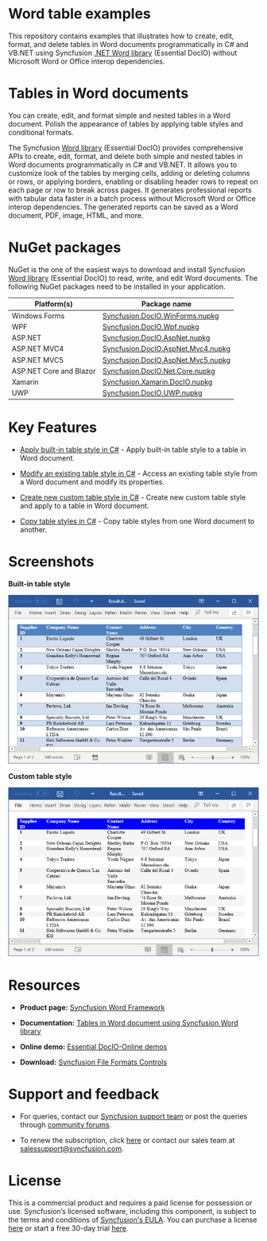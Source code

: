 # Word table examples

This repository contains examples that illustrates how to create, edit, format, and delete tables in Word documents programmatically in C# and VB.NET using Syncfusion [.NET Word library](https://www.syncfusion.com/word-framework/net/word-library?utm_source=github&utm_medium=listing&utm_campaign=word-table-examples) (Essential DocIO) without Microsoft Word or Office interop dependencies.

# Tables in Word documents

You can create, edit, and format simple and nested tables in a Word document. Polish the appearance of tables by applying table styles and conditional formats.

The Syncfusion [Word library](https://www.syncfusion.com/word-framework/net/word-library?utm_source=github&utm_medium=listing&utm_campaign=word-table-examples) (Essential DocIO) provides comprehensive APIs to create, edit, format, and delete both simple and nested tables in Word documents programmatically in C# and VB.NET. It allows you to customize look of the tables by merging cells, adding or deleting columns or rows, or applying borders, enabling or disabling header rows to repeat on each page or row to break across pages. It generates professional reports with tabular data faster in a batch process without Microsoft Word or Office interop dependencies. The generated reports can be saved as a Word document, PDF, image, HTML, and more.

# NuGet packages

NuGet is the one of the easiest ways to download and install Syncfusion [Word library](https://www.syncfusion.com/word-framework/net/word-library?utm_source=github&utm_medium=listing&utm_campaign=word-table-examples) (Essential DocIO) to read, write, and edit Word documents. The following NuGet packages need to be installed in your application.

|Platform(s)|Package name|
|-----------|------------|
|Windows Forms|[Syncfusion.DocIO.WinForms.nupkg](https://www.nuget.org/packages/Syncfusion.DocIO.WinForms/)|
|WPF|[Syncfusion.DocIO.Wpf.nupkg](https://www.nuget.org/packages/Syncfusion.DocIO.Wpf/)|
|ASP.NET |[Syncfusion.DocIO.AspNet.nupkg](https://www.nuget.org/packages/Syncfusion.DocIO.AspNet/)|
|ASP.NET MVC4|[Syncfusion.DocIO.AspNet.Mvc4.nupkg](https://www.nuget.org/packages/Syncfusion.DocIO.AspNet.Mvc4/)|
|ASP.NET MVC5|[Syncfusion.DocIO.AspNet.Mvc5.nupkg](https://www.nuget.org/packages/Syncfusion.DocIO.AspNet.Mvc5/)|
|ASP.NET Core and Blazor|[Syncfusion.DocIO.Net.Core.nupkg](https://www.nuget.org/packages/Syncfusion.DocIO.Net.Core/)|
|Xamarin|[Syncfusion.Xamarin.DocIO.nupkg](https://www.nuget.org/packages/Syncfusion.Xamarin.DocIO/)|
|UWP|[Syncfusion.DocIO.UWP.nupkg](https://www.nuget.org/packages/Syncfusion.DocIO.UWP/)|

# Key Features

- [Apply built-in table style in C#](Apply-built-in-table-style/) - Apply built-in table style to a table in Word document.

- [Modify an existing table style in C#](Modify-existing-table-style/) - Access an existing table style from a Word document and modify its properties.

- [Create new custom table style in C#](Create-new-custom-table-style/) - Create new custom table style and apply to a table in Word document.

- [Copy table styles in C#](Copy-table-styles/) - Copy table styles from one Word document to another.

# Screenshots

**Built-in table style**

<p align="center"> 
<img src="Apply-built-in-table-style/Images/Built-in-table-style.png" alt="Apply built-in table style to a table in C#"/> 
</p>

**Custom table style**

<p align="center"> 
<img src="Create-new-custom-table-style/Images/Custom-table-style.png" alt="Create new custom table style and apply to a table in C#"/> 
</p>

# Resources

- **Product page:** [Syncfusion Word Framework](https://www.syncfusion.com/word-framework/net?utm_source=github&utm_medium=listing&utm_campaign=word-table-examples)

- **Documentation:** [Tables in Word document using Syncfusion Word library](https://help.syncfusion.com/file-formats/docio/working-with-tables?utm_source=github&utm_medium=listing&utm_campaign=word-table-examples)

- **Online demo:** [Essential DocIO-Online demos](https://www.syncfusion.com/demos/fileformats/word-library?utm_source=github&utm_medium=listing&utm_campaign=word-table-examples)

- **Download:** [Syncfusion File Formats Controls](https://www.syncfusion.com/sales/products/fileformats?utm_source=github&utm_medium=listing&utm_campaign=word-table-examples)

# Support and feedback

* For queries, contact our [Syncfusion support team](https://www.syncfusion.com/support/directtrac/incidents/newincident?utm_source=github&utm_medium=listing&utm_campaign=word-table-examples) or post the queries through [community forums](https://www.syncfusion.com/forums?utm_source=github&utm_medium=listing&utm_campaign=word-table-examples).

* To renew the subscription, click [here](https://www.syncfusion.com/sales/products?utm_source=github&utm_medium=listing&utm_campaign=word-table-examples) or contact our sales team at [salessupport@syncfusion.com](mailto:salessupport@syncfusion.com).

# License

This is a commercial product and requires a paid license for possession or use. Syncfusion’s licensed software, including this component, is subject to the terms and conditions of [Syncfusion's EULA](https://www.syncfusion.com/eula/es?utm_source=github&utm_medium=listing&utm_campaign=word-table-examples). You can purchase a license [here](https://www.syncfusion.com/sales/products?utm_source=github&utm_medium=listing&utm_campaign=word-table-examples) or start a free 30-day trial [here](https://www.syncfusion.com/account/manage-trials/start-trials?utm_source=github&utm_medium=listing&utm_campaign=word-table-examples).
